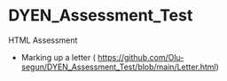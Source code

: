 # DYEN_Assessment_Test

HTML Assessment
- Marking up a letter ( https://github.com/Olu-segun/DYEN_Assessment_Test/blob/main/Letter.html)
